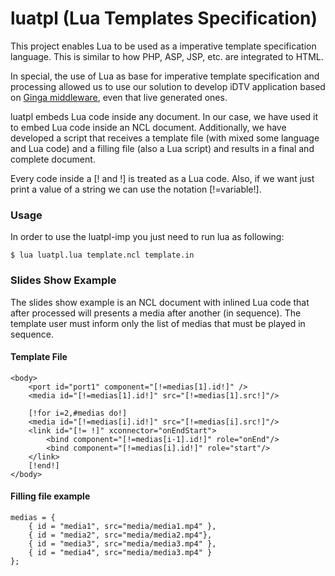 luatpl (Lua Templates Specification)
===================================
This project enables Lua to be used as a imperative template specification
language. This is similar to how PHP, ASP, JSP, etc. are integrated to HTML. 

In special, the use of Lua as base for imperative template specification
and processing allowed us to use our solution to develop iDTV application
based on  <a href="http://www.ginga.org.br">Ginga middleware</a>, even that
live generated ones.

luatpl embeds Lua code inside any document. In our case, we have used it to
embed Lua code inside an NCL document. Additionally, we have developed a
script that receives a template file (with mixed some language and Lua code)
and a filling file (also a Lua script) and results in a final and complete
document.

Every code inside a [! and !] is treated as a Lua code. Also, if we want just
print a value of a string we can use the notation [!=variable!].

### Usage
In order to use the luatpl-imp you just need to run lua as following:

	$ lua luatpl.lua template.ncl template.in

### Slides Show Example

The slides show example is an NCL document with inlined Lua code that after
processed will presents a media after another (in sequence). The template user
must inform only the list of medias that must be played in sequence.

#### Template File
	
	<body>
		<port id="port1" component="[!=medias[1].id!]" />
		<media id="[!=medias[1].id!]" src="[!=medias[1].src!]"/>
		
		[!for i=2,#medias do!]
		<media id="[!=medias[i].id!]" src="[!=medias[i].src!]"/>
		<link id="[!= !]" xconnector="onEndStart">
			<bind component="[!=medias[i-1].id!]" role="onEnd"/>
			<bind component="[!=medias[i].id!]" role="start"/>
		</link>
		[!end!]
	</body>


#### Filling file example
	
	medias = {
		{ id = "media1", src="media/media1.mp4" },
		{ id = "media2", src="media/media2.mp4"},
		{ id = "media3", src="media/media3.mp4" },
		{ id = "media4", src="media/media3.mp4" }
	};

